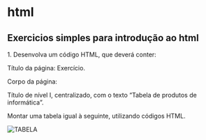 # html
<h2> Exercicios simples para introdução ao html</h2>
<p>1. Desenvolva um código HTML, que deverá conter:</p>

<l1>Título da página: Exercício.</l1>

<l2>Corpo da página:</l2>

<l3>Título de nível I, centralizado, com o texto “Tabela de produtos de informática”.</l3>

<l4>Montar uma tabela igual à seguinte, utilizando códigos HTML.</l4>

![TABELA](https://user-images.githubusercontent.com/57074723/92429480-72045200-f168-11ea-8be2-0128a0647219.png)

